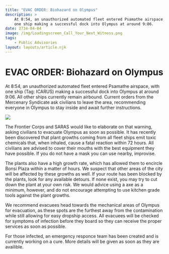 ```yaml
---
title: "EVAC ORDER: Biohazard on Olympus"
description: >
    At 8:54, an unauthorized automated fleet entered Psamathe airspace, with 
    one ship making a successful dock into Olympus at around 9:06.
date: 2734-04-04
image: /img/Loadingscreen_Call_Your_Next_Witness.png
tags:
    - Public Advisories
layout: layouts/article.njk
---
```

# EVAC ORDER: Biohazard on Olympus

At 8:54, an unauthorized automated fleet entered Psamathe airspace, with one ship (Tag: ICARUS) making a successful dock into Olympus at around 9:06. All other ships currently remain airbound. Current orders from the Mercenary Syndicate ask civilians to leave the area, recommending everyone in Olympus to stay inside and await further instructions.

![](/img/Loadingscreen_Call_Your_Next_Witness.png)

The Frontier Corps and SARAS would like to elaborate on that warning, asking civilians to evacuate Olympus as soon as possible. It has recently been discovered that plant growths coming from all fleet ships emit toxic chemicals that, when inhaled, cause a fatal reaction within 72 hours. All civilians are advised to cover their mouths with the best equipment they have possible. If you do not have a mask you can use nearby, improvise.

The plants also have a high growth rate, which has allowed them to encircle Bonsi Plaza within a matter of hours. We suspect that other areas of the city will be affected by these growths as well. If your route has been blocked by the plants, look for any available detours. If none exist, you may try to cut down the plant at your own risk. We would advice using a axe as a minimum, however, and do not encourage attempting to use kitchen grade tools against the plant growths.

We recommend evacuees head towards the mechanical areas of Olympus for evacuation, as these spots are the furthest away from the contamination while still allowing for easy dropship access. All evacuees will be checked for symptoms of infection before they board so they can receive the proper services as soon as possible.

For those infected, an emergency responce team has been created and is currently working on a cure. More details will be given as soon as they are availible.